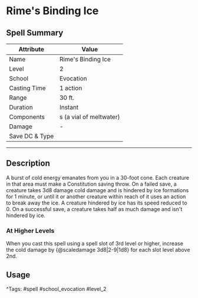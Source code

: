 # Rime's Binding Ice

## Spell Summary

| Attribute        | Value                  |
|------------------|------------------------|
| Name             | Rime's Binding Ice                 |
| Level            | 2                |
| School           | Evocation          |
| Casting Time     | 1 action              |
| Range            | 30 ft.            |
| Duration         | Instant             |
| Components       | s (a vial of meltwater)             |
| Damage           | -               |
| Save DC & Type   |              |

---

## Description

A burst of cold energy emanates from you in a 30-foot cone. Each creature in that area must make a Constitution saving throw. On a failed save, a creature takes 3d8 damage cold damage and is hindered by ice formations for 1 minute, or until it or another creature within reach of it uses an action to break away the ice. A creature hindered by ice has its speed reduced to 0. On a successful save, a creature takes half as much damage and isn't hindered by ice.

### At Higher Levels
When you cast this spell using a spell slot of 3rd level or higher, increase the cold damage by {@scaledamage 3d8|2-9|1d8} for each slot level above 2nd.

## Usage


^Tags: #spell #school_evocation #level_2